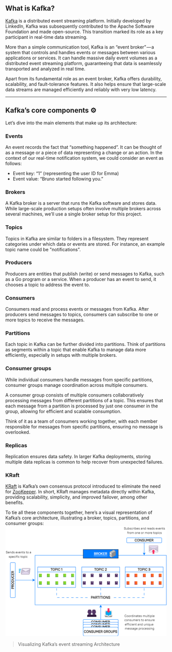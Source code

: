 ## What is Kafka?

[Kafka](https://kafka.apache.org/intro) is a distributed event streaming platform. Initially developed by LinkedIn, Kafka was subsequently contributed to the Apache Software Foundation and made open-source. This transition marked its role as a key participant in real-time data streaming.

More than a simple communication tool, Kafka is an “event broker” — a system that controls and handles events or messages between various applications or services. It can handle massive daily event volumes as a distributed event streaming platform, guaranteeing that data is seamlessly transported and analyzed in real time.

Apart from its fundamental role as an event broker, Kafka offers durability, scalability, and fault-tolerance features. It also helps ensure that large-scale data streams are managed efficiently and reliably with very low latency.

---

## Kafka’s core components ⚙️

Let’s dive into the main elements that make up its architecture:

### Events

An event records the fact that “something happened”. It can be thought of as a message or a piece of data representing a change or an action. In the context of our real-time notification system, we could consider an event as follows:

- Event key: “1” (representing the user ID for Emma)
- Event value: “Bruno started following you.”

### Brokers

A Kafka broker is a server that runs the Kafka software and stores data. While large-scale production setups often involve multiple brokers across several machines, we’ll use a single broker setup for this project.

### Topics

Topics in Kafka are similar to folders in a filesystem. They represent categories under which data or events are stored. For instance, an example topic name could be "notifications".

### Producers

Producers are entities that publish (write) or send messages to Kafka, such as a Go program or a service. When a producer has an event to send, it chooses a topic to address the event to.

### Consumers

Consumers read and process events or messages from Kafka. After producers send messages to topics, consumers can subscribe to one or more topics to receive the messages.

### Partitions

Each topic in Kafka can be further divided into partitions. Think of partitions as segments within a topic that enable Kafka to manage data more efficiently, especially in setups with multiple brokers.

### Consumer groups

While individual consumers handle messages from specific partitions, consumer groups manage coordination across multiple consumers.

A consumer group consists of multiple consumers collaboratively processing messages from different partitions of a topic. This ensures that each message from a partition is processed by just one consumer in the group, allowing for efficient and scalable consumption.

Think of it as a team of consumers working together, with each member responsible for messages from specific partitions, ensuring no message is overlooked.

### Replicas

Replication ensures data safety. In larger Kafka deployments, storing multiple data replicas is common to help recover from unexpected failures.

### KRaft

[KRaft](https://developer.confluent.io/learn/kraft/) is Kafka’s own consensus protocol introduced to eliminate the need for [ZooKeeper](https://kafka.apache.org/documentation/#zk_depr). In short, KRaft manages metadata directly within Kafka, providing scalability, simplicity, and improved failover, among other benefits.

To tie all these components together, here’s a visual representation of Kafka’s core architecture, illustrating a broker, topics, partitions, and consumer groups:
![Visualizing Kafka’s event streaming Architecture](img/Kafka_Architecture_Transparent_V2.png)

> Visualizing Kafka’s event streaming Architecture
